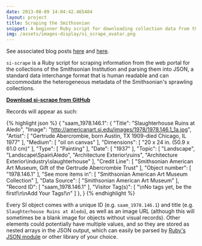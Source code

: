 ```yaml
---
date: 2013-08-09 14:04:42.465484
layout: project
title: Scraping the Smithsonian
snippet: A beginner Ruby script for downloading collection data from the Smithsonian Institution in bulk, and parsing it into well-formed JSON.
img: /assets/images-display/si_scrape_avatar.png
---
```


<aside>
<p>See associated blog posts <a href="/2013/08/08/scraping-the-smithsonian.html">here</a> and <a href="/2013/08/09/parsing-the-smithsonian.html">here</a>.</p>
</aside>

`si-scrape` is a Ruby script for scraping information from the web portal for the collections of the Smithsonian Institution and parsing them into JSON, a standard data interchange format that is human readable and can accommodate the heterogeneous metadata of the Smithsonian's sprawling collections.

**[Download si-scrape from GitHub](https://github.com/mdlincoln/si-scrape)**

Records will appear as such:

{% highlight json %}
{
"saam_1978.146.1": {
    "Title": "Slaughterhouse Ruins at Aledo",
    "Image": "http://americanart.si.edu/images/1978/1978.146.1_1a.jpg",
    "Artist": [
      "Gertrude Abercrombie, born Austin, TX 1909-died Chicago, IL 1977"
    ],
    "Medium": [
      "oil on canvas"
    ],
    "Dimensions": [
      "20 x 24 in. (50.9 x 61.0 cm)"
    ],
    "Type": [
      "Painting"
    ],
    "Date": [
      "1937"
    ],
    "Topic": [
      "Landscape",
      "Landscape\\Spain\\Aledo",
      "Architecture Exterior\\ruins",
      "Architecture Exterior\\industry\\slaughterhouse"
    ],
    "Credit Line": [
      "Smithsonian American Art Museum, Gift of the Gertrude Abercrombie Trust"
    ],
    "Object number": [
      "1978.146.1"
    ],
    "See more items in": [
      "Smithsonian American Art Museum Collection"
    ],
    "Data Source": [
      "Smithsonian American Art Museum"
    ],
    "Record ID": [
      "saam_1978.146.1"
    ],
    "Visitor Tag(s)": [
      "\nNo tags yet, be the first!\n\nAdd Your Tags!\n"
    ]
  },
}
{% endhighlight %}

Every SI object comes with a unique ID (e.g. `saam_1978.146.1`) and title (e.g. `Slaughterhouse Ruins at Aledo`), as well as an image URL (although this will sometimes be a blank image for objects without visual records). Other elements could potentially have multiple values, and so they are stored as nested arrays in the JSON output, which can easily be parsed by [Ruby's JSON module](http://www.ruby-doc.org/stdlib-2.0/libdoc/json/rdoc/JSON.html) or other library of your choice.



